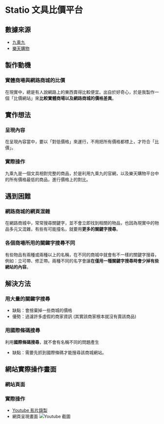 # Statio 文具比價平台

## 數據來源

- [九乘九](https://www.9x9.tw/)
- [樂天購物](https://www.rakuten.com.tw/)

## 製作動機
### 實體商場與網路商城的比價
在現實中，總是有人說網路上的東西賣得比較便宜。出自於好奇心，於是我製作一個「比價網站」來**比較實體商場以及網路商城的價格差異**。

## 實作想法
### 呈現內容
在呈現內容當中，要以「對低價格」來運行，不用把所有價格都標上，才符合「比價」。

### 實際操作
九乘九是一個文具相對完整的商品，於是利用九乘九的官網，以及樂天購物平台中的所有價格最低的商品，進行價格上的對比。

## 遇到困難
### 網路商城的網頁混雜
在網路商城中，常常搜尋關鍵字，並不會立即找到相關的物品，也因為現實中的物品多元又混雜，有些有可能撞名，就要用**更多的關鍵字搜尋**。

### 各個商場所用的關鍵字搜尋不同
有些物品有兩種或兩種以上的名稱，在不同的商城中就會有不一樣的關鍵字搜尋，例如：立可帶、修正帶。兩種不同的名字會讓**在僅用一種關鍵字搜尋時會少掉有些網站的內容**。

## 解決方法
### 用大量的關鍵字搜尋
- 缺點：會捨棄掉一些商城的價格
- 優勢：過濾許多虛假的商家資訊 (其實該商家根本就沒有賣該商品) 
### 用國際條碼搜尋
利用**國際條碼搜尋**，就不會有名稱不同的問題產生
- 缺點：需要先抓到國際條碼才能搜尋該商城網站。

## 網站實際操作畫面
### 網站頁面

### 實際操作
- [Youtube 影片錄製](https://youtu.be/xub4aX9nCNI?si=f3QBvtg3-PwYx0DI)
- 網頁呈現畫面
 ![Youtube  截圖](https://hackmd.io/_uploads/H17HIM_pxx.png)
